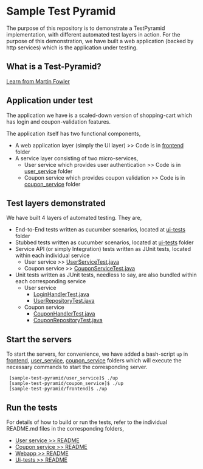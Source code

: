 # Sample Test Pyramid

The purpose of this repository is to demonstrate a TestPyramid implementation, with different automated test layers in action. For the purpose of this demonstration, we have built a web application (backed by http services) which is the application under testing. 

## What is a Test-Pyramid?

[Learn from Martin Fowler](https://martinfowler.com/bliki/TestPyramid.html) 

## Application under test

The application we have is a scaled-down version of shopping-cart which has login and coupon-validation features.

The application itself has two functional components,
- A web application layer (simply the UI layer) >> Code is in [frontend](https://github.com/christopher-rex/sample-test-pyramid/tree/master/frontend) folder
- A service layer consisting of two micro-services, 
    - User service which provides user authentication >> Code is in [user_service](https://github.com/christopher-rex/sample-test-pyramid/tree/master/user_service) folder
    - Coupon service which provides coupon validation >> Code is in [coupon_service](https://github.com/christopher-rex/sample-test-pyramid/tree/master/coupon_service) folder

## Test layers demonstrated

We have built 4 layers of automated testing. They are,

- End-to-End tests written as cucumber scenarios, located at [ui-tests](https://github.com/christopher-rex/sample-test-pyramid/tree/master/ui-tests) folder
- Stubbed tests written as cucumber scenarios, located at [ui-tests](https://github.com/christopher-rex/sample-test-pyramid/tree/master/ui-tests) folder
- Service API (or simply Integration) tests written as JUnit tests, located within each individual service
    - User service >> [UserServiceTest.java](https://github.com/christopher-rex/sample-test-pyramid/blob/master/user_service/src/test/java/UserServiceTest.java)
    - Coupon service >> [CouponServiceTest.java](https://github.com/christopher-rex/sample-test-pyramid/blob/master/coupon_service/src/test/java/CouponServiceTest.java)
- Unit tests written as JUnit tests, needless to say, are also bundled within each corresponding service
    - User service 
        - [LoginHandlerTest.java](https://github.com/christopher-rex/sample-test-pyramid/blob/master/user_service/src/test/java/com/testpyramid/handlers/LoginHandlerTest.java)
        - [UserRepositoryTest.java](https://github.com/christopher-rex/sample-test-pyramid/blob/master/user_service/src/test/java/com/testpyramid/persistence/UserRepositoryTest.java)
    - Coupon service 
        - [CouponHandlerTest.java](https://github.com/christopher-rex/sample-test-pyramid/blob/master/coupon_service/src/test/java/com/testpyramid/handlers/CouponHandlerTest.java)
        - [CouponRepositoryTest.java](https://github.com/christopher-rex/sample-test-pyramid/blob/master/coupon_service/src/test/java/com/testpyramid/persistence/CouponRepositoryTest.java)

## Start the servers

To start the servers, for convenience, we have added a bash-script `up` in [frontend](https://github.com/christopher-rex/sample-test-pyramid/tree/master/frontend), [user_service](https://github.com/christopher-rex/sample-test-pyramid/tree/master/user_service), [coupon_service](https://github.com/christopher-rex/sample-test-pyramid/tree/master/coupon_service) folders which will execute the necessary commands to start the corresponding server.
 ```
  [sample-test-pyramid/user_service]$ ./up
  [sample-test-pyramid/coupon_service]$ ./up
  [sample-test-pyramid/frontend]$ ./up
 ```
 
## Run the tests 
For details of how to build or run the tests, refer to the individual README.md files in the corresponding folders, 
- [User service >> README](https://github.com/christopher-rex/sample-test-pyramid/blob/master/user_service/README.md)
- [Coupon service >> README](https://github.com/christopher-rex/sample-test-pyramid/blob/master/user_service/README.md)
- [Webapp >> README](https://github.com/christopher-rex/sample-test-pyramid/blob/master/frontend/README.md)
- [Ui-tests >> README](https://github.com/christopher-rex/sample-test-pyramid/blob/master/ui-tests/README.md)


